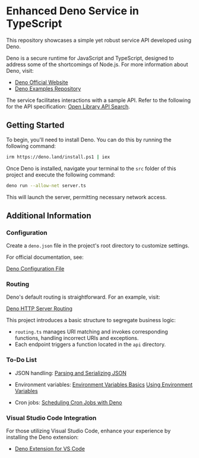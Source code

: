 # Enhanced Deno Service in TypeScript

This repository showcases a simple yet robust service API developed using Deno.

Deno is a secure runtime for JavaScript and TypeScript, designed to address some of the shortcomings of Node.js. For more information about Deno, visit:

- [Deno Official Website](https://deno.land/)
- [Deno Examples Repository](https://examples.deno.land/)

The service facilitates interactions with a sample API. Refer to the following for the API specification: [Open Library API Search](https://openlibrary.org/dev/docs/api/search).

## Getting Started

To begin, you'll need to install Deno. You can do this by running the following command:

```bash
irm https://deno.land/install.ps1 | iex
```

Once Deno is installed, navigate your terminal to the `src` folder of this project and execute the following command:

```bash
deno run --allow-net server.ts
```

This will launch the server, permitting necessary network access.

## Additional Information

### Configuration

Create a `deno.json` file in the project's root directory to customize settings.

For official documentation, see:

[Deno Configuration File](https://deno.land/manual/getting_started/configuration_file)

### Routing

Deno's default routing is straightforward. For an example, visit:

[Deno HTTP Server Routing](https://deno.land/examples/http-server-routing)

This project introduces a basic structure to segregate business logic:
- `routing.ts` manages URI matching and invokes corresponding functions, handling incorrect URIs and exceptions.
- Each endpoint triggers a function located in the `api` directory.

### To-Do List

- JSON handling:
  [Parsing and Serializing JSON](https://deno.land/examples/parsing-serializing-json)

- Environment variables:
  [Environment Variables Basics](https://deno.land/manual/runtime/basics/env_variables)
  [Using Environment Variables](https://deno.land/examples/environment-variables)

- Cron jobs:
  [Scheduling Cron Jobs with Deno](https://deno.land/blog/cron#using-deno-crons)

### Visual Studio Code Integration

For those utilizing Visual Studio Code, enhance your experience by installing the Deno extension:

- [Deno Extension for VS Code](https://marketplace.visualstudio.com/items?itemName=denoland.vscode-deno)
